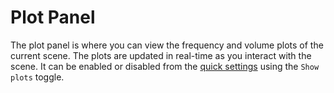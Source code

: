 # Plot Panel

The plot panel is where you can view the frequency and volume plots of the current scene. The plots are updated in real-time as you interact with the scene. It can be enabled or disabled from the [quick settings](./quick_settings.md) using the `Show plots` toggle.